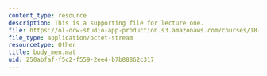 ```yaml
---
content_type: resource
description: This is a supporting file for lecture one.
file: https://ol-ocw-studio-app-production.s3.amazonaws.com/courses/18-443-statistics-for-applications-fall-2006/250abfaff5c2f5592ee4b7b88862c317_body_men.mat
file_type: application/octet-stream
resourcetype: Other
title: body_men.mat
uid: 250abfaf-f5c2-f559-2ee4-b7b88862c317
---
```

